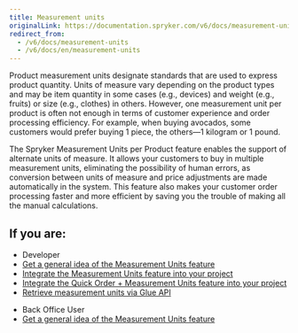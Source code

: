 ```yaml
---
title: Measurement units
originalLink: https://documentation.spryker.com/v6/docs/measurement-units
redirect_from:
  - /v6/docs/measurement-units
  - /v6/docs/en/measurement-units
---
```


Product measurement units designate standards that are used to express product quantity. Units of measure vary depending on the product types and may be item quantity in some cases (e.g., devices) and weight (e.g., fruits) or size (e.g., clothes) in others. However, one measurement unit per product is often not enough in terms of customer experience and order processing efficiency. For example, when buying avocados, some customers would prefer buying 1 piece, the others—1 kilogram or 1 pound. 

The Spryker Measurement Units per Product feature enables the support of alternate units of measure. It allows your customers to buy in multiple measurement units, eliminating the possibility of human errors, as conversion between units of measure and price adjustments are made automatically in the system. This feature also makes your customer order processing faster and more efficient by saving you the trouble of making all the manual calculations.

## If you are:

<div class="mr-container">
    <div class="mr-list-container">
        <!-- col1 -->
        <div class="mr-col">
            <ul class="mr-list mr-list-green">
                <li class="mr-title">Developer</li>
                <li><a href="https://documentation.spryker.com/docs/measurement-units-feature-overview" class="mr-link">Get a general idea of the Measurement Units feature</a></li>
                <li><a href="https://documentation.spryker.com/docs/product-measurement-unit-feature-integration" class="mr-link">Integrate the Measurement Units feature into your project</a></li>
                <li><a href="https://documentation.spryker.com/docs/quick-order-measurement-units-feature-integration-201903" class="mr-link">Integrate the Quick Order + Measurement Units feature into your project</a></li>
                                <li><a href="https://documentation.spryker.com/docs/retrieving-measurement-units" class="mr-link">Retrieve measurement units via Glue API</a></li>
            </ul>
        </div>
        <!-- col2 -->
        <div class="mr-col">
            <ul class="mr-list mr-list-blue">
                <li class="mr-title"> Back Office User</li>
                <li><a href="https://documentation.spryker.com/docs/measurement-units-feature-overview" class="mr-link">Get a general idea of the Measurement Units feature</a></li>
              <!--  <li><a href="#" class="mr-link">Set base and sales units for products</a></li>
                <li><a href="#" class="mr-link">Set quantity restrictions for products</a></li> -->
            </ul>
        </div>
    </div>
</div>
